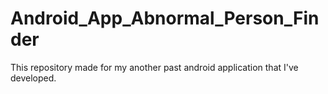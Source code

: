 # Android_App_Abnormal_Person_Finder
This  repository made for my another past  android application that I've developed. 
